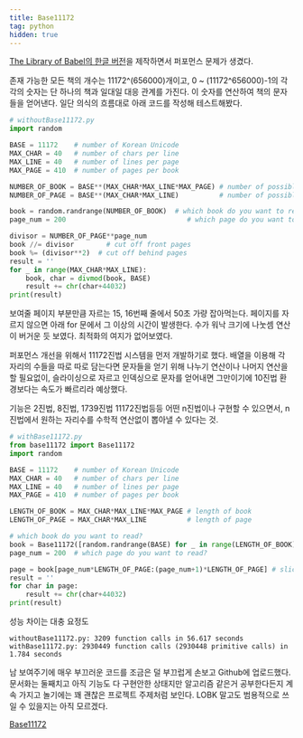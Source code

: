 ```yaml
---
title: Base11172
tag: python
hidden: true
---
```

[The Library of Babel의 한글 버전](http://lobk.herokuapp.com/)을 제작하면서 퍼포먼스 문제가 생겼다.

존재 가능한 모든 책의 개수는 11172^(656000)개이고, 0 ~ (11172^656000)-1의 각각의 숫자는 단 하나의 책과 일대일 대응 관계를 가진다. 이 숫자를 연산하여 책의 문자들을 얻어낸다. 일단 의식의 흐름대로 아래 코드를 작성해 테스트해봤다.

```python
# withoutBase11172.py
import random

BASE = 11172    # number of Korean Unicode
MAX_CHAR = 40   # number of chars per line
MAX_LINE = 40   # number of lines per page
MAX_PAGE = 410  # number of pages per book

NUMBER_OF_BOOK = BASE**(MAX_CHAR*MAX_LINE*MAX_PAGE) # number of possible books
NUMBER_OF_PAGE = BASE**(MAX_CHAR*MAX_LINE)          # number of possible pages

book = random.randrange(NUMBER_OF_BOOK)  # which book do you want to read?
page_num = 200                              # which page do you want to read?

divisor = NUMBER_OF_PAGE**page_num
book //= divisor        # cut off front pages
book %= (divisor**2)  # cut off behind pages
result = ''
for _ in range(MAX_CHAR*MAX_LINE):
    book, char = divmod(book, BASE)
    result += chr(char+44032)
print(result)
```

보여줄 페이지 부분만큼 자르는 15, 16번째 줄에서 50초 가량 잡아먹는다. 페이지를 자르지 않으면 아래 for 문에서 그 이상의 시간이 발생한다. 수가 워낙 크기에 나눗셈 연산이 버거운 듯 보였다. 최적화의 여지가 없어보였다.

퍼포먼스 개선을 위해서 11172진법 시스템을 먼저 개발하기로 했다. 배열을 이용해 각 자리의 수들을 따로 따로 담는다면 문자들을 얻기 위해 나누기 연산이나 나머지 연산을 할 필요없이, 슬라이싱으로 자르고 인덱싱으로 문자를 얻어내면 그만이기에 10진법 환경보다는 속도가 빠르리라 예상했다.

기능은 2진법, 8진법, 1739진법 11172진법등등 어떤 n진법이나 구현할 수 있으면서, n진법에서 원하는 자리수를 수학적 연산없이 뽑아낼 수 있다는 것.

```python
# withBase11172.py
from base11172 import Base11172
import random

BASE = 11172    # number of Korean Unicode
MAX_CHAR = 40   # number of chars per line
MAX_LINE = 40   # number of lines per page
MAX_PAGE = 410  # number of pages per book

LENGTH_OF_BOOK = MAX_CHAR*MAX_LINE*MAX_PAGE # length of book
LENGTH_OF_PAGE = MAX_CHAR*MAX_LINE          # length of page

# which book do you want to read?
book = Base11172([random.randrange(BASE) for _ in range(LENGTH_OF_BOOK)], 1)
page_num = 200  # which page do you want to read?

page = book[page_num*LENGTH_OF_PAGE:(page_num+1)*LENGTH_OF_PAGE] # slice page
result = ''
for char in page:
    result += chr(char+44032)
print(result)
```

성능 차이는 대충 요정도

```
withoutBase11172.py: 3209 function calls in 56.617 seconds
withBase11172.py: 2930449 function calls (2930448 primitive calls) in 1.784 seconds
```

남 보여주기에 매우 부끄러운 코드를 조금은 덜 부끄럽게 손보고 Github에 업로드했다. 문서화는 둘째치고 아직 기능도 다 구현안한 상태지만 알고리즘 같은거 공부한다든지 계속 가지고 놀기에는 꽤 괜찮은 프로젝트 주제처럼 보인다. LOBK 말고도 범용적으로 쓰일 수 있을지는 아직 모르겠다.

[Base11172](https://github.com/kdby-io/Base11172)
